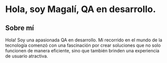 # Hola, soy Magalí, QA en desarrollo.

## Sobre mí

Hola! Soy una apasionada QA en desarrollo. Mi recorrido en el mundo de la tecnología comenzó con una fascinación por crear soluciones que no solo funcionen de manera eficiente, sino que también brinden una experiencia de usuario atractiva.